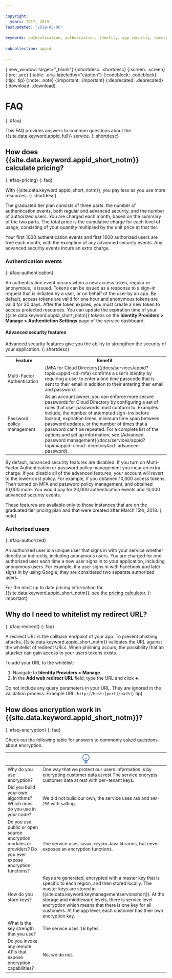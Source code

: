 ```yaml
---

copyright:
  years: 2017, 2019
lastupdated: "2019-03-06"

keywords: authentication, authorization, identity, app security, secure

subcollection: appid

---
```


{:new_window: target="_blank"}
{:shortdesc: .shortdesc}
{:screen: .screen}
{:pre: .pre}
{:table: .aria-labeledby="caption"}
{:codeblock: .codeblock}
{:tip: .tip}
{:note: .note}
{:important: .important}
{:deprecated: .deprecated}
{:download: .download}


# FAQ
{: #faq}

This FAQ provides answers to common questions about the {{site.data.keyword.appid_full}} service.
{: shortdesc}


## How does {{site.data.keyword.appid_short_notm}} calculate pricing?
{: #faq-pricing}
{: faq}

With {{site.data.keyword.appid_short_notm}}, you pay less as you use more resources.
{: shortdesc}

The graduated tier plan consists of three parts: the number of authentication events, both regular and advanced security, and the number of authorized users. You are charged each month, based on the summary of the two parts. The total price is the cumulative charge for each level of usage, consisting of your quantity multiplied by the unit price at that tier.

Your first 1000 authentication events and first 1000 authorized users are free each month, with the exception of any advanced security events. Any advanced security events incurs an extra charge.

### Authentication events
{: #faq-authentication}

An authentication event occurs when a new access token, regular or anonymous, is issued. Tokens can be issued as a response to a sign-in request that is initiated by a user, or on behalf of the user by an app. By default, access tokens are valid for one hour and anonymous tokens are valid for 30 days. After the token expires, you must create a new token to access protected resources. You can update the expiration time of your {{site.data.keyword.appid_short_notm}} tokens on the **Identity Providers > Manage > Authentiction Settings** page of the service dashboard.

#### Advanced security features

Advanced security features give you the ability to strengthen the security of your application.
{: shortdesc}

<table>
  <tr>
    <th>Feature</th>
    <th>Benefit</th>
  </tr>
  <tr>
    <td>Multi-Factor Authentication</td>
    <td>[MFA for Cloud Directory](/docs/services/appid?topic=appid-cd-mfa) confirms a user’s identity by requiring a user to enter a one time passcode that is sent to their email in addition to their entering their email and password.</td>
  </tr>
  <tr>
    <td>Password policy management</td>
    <td>As an account owner, you can enforce more secure passwords for Cloud Directory by configuring a set of rules that user passwords must conform to. Examples include, the number of attempted sign-ins before lockout, expiration times, minimum time span between password updates, or the number of times that a password can't be repeated. For a complete list of the options and set up information, see [Advanced password management](/docs/services/appid?topic=appid-cloud-directory#cd-advanced-password).</td>
  </tr>
</table>

By default, advanced security features are disabled. If you turn on Multi-Factor Authentication or password policy management you incur an extra charge. If you disable all of the advanced features, your account will revert to the lower-cost policy. For example, if you obtained 10,000 access tokens. Then turned on MFA and password policy management, and obtained 10,000 more. You would pay for 20,000 authentication events and 10,000 advanced security events.

These features are available only to those instances that are on the graduated tier pricing plan and that were created after March 15th, 2018.
{: note}

### Authorized users
{: #faq-authorized}

An authorized user is a unique user that signs in with your service whether directly or indirectly, including anonymous users. You are charged for one authorized user each time a new user signs in to your application, including anonymous users. For example, if a user signs in with Facebook and later signs in by using Google, they are considered two separate authorized users.

For the most up to date pricing information for {{site.data.keyword.appid_short_notm}}, see the [pricing calculator](https://cloud.ibm.com/pricing/configure/service/AdvancedMobileAccess-d6aece47-d840-45b0-8ab9-ad15354deeea).
{: important}




## Why do I need to whitelist my redirect URL?
{: #faq-redirect}
{: faq}

A redirect URL is the callback endpoint of your app. To prevent phishing attacks, {{site.data.keyword.appid_short_notm}} validates the URL against the whitelist of redirect URLs. When phishing occurs, the possibility that an attacker can gain access to your users tokens exists.

To add your URL to the whitelist:

1. Navigate to **Identity Providers > Manage**.
2. In the **Add web redirect URL** field, type the URL and click **+**.

Do not include any query parameters in your URL. They are ignored in the validation process. Example URL: `http://host:[port]/path`
{: tip}



## How does encryption work in {{site.data.keyword.appid_short_notm}}?
{: #faq-encryption}
{: faq}

Check out the following table for answers to commonly asked questions about encryption.

<table>
  <thead>
    <th colspan=2><img src="images/idea.png" alt="More information icon"/>  </th>
  </thead>
  <tbody>
    <tr>
      <td>Why do you use encryption?</td>
      <td>One way that we protect our users information is by encrypting customer data at rest The service encrypts customer data at rest with per-tenant keys.</td>
    </tr>
    <tr>
      <td>Did you build your own algorithms? Which ones do you use in your code?</td>
      <td>We did not build our own, the service uses <code>AES</code> and <code>SHA-256</code> with salting.</td>
    </tr>
    <tr>
      <td>Do you use public or open source encryption modules or providers? Do you ever expose encryption functions? </td>
      <td>The service uses <code>javax.crypto</code> Java libraries, but never exposes an encryption functions.</td>
    </tr>
    <tr>
      <td>How do you store keys?</td>
      <td>Keys are generated, encrypted with a master key that is specific to each region, and then stored locally. The master keys are stored in {{site.data.keyword.keymanagementserviceshort}}. At the storage and middleware levels, there is service level encryption which means that there is one key for all customers. At the app level, each customer has their own encryption key.</td>
    </tr>
    <tr>
      <td>What is the key strength that you use?</td>
      <td>The service uses 16 bytes.</td>
    </tr>
    <tr>
      <td>Do you invoke any remote APIs that expose encryption capabilities?</td>
      <td>No, we do not.</td>
    </tr>
  </tbody>
</table>
